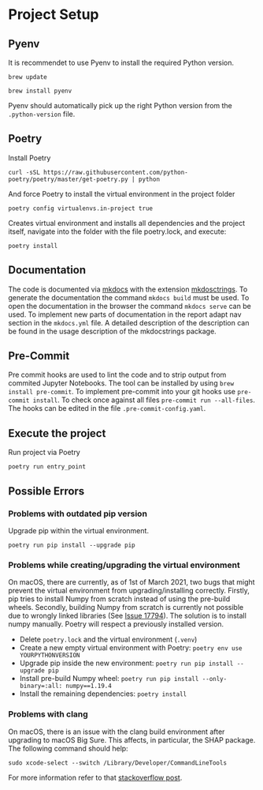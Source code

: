 # Project Setup

## Pyenv

It is recommendet to use Pyenv to install the required Python version.

`brew update`

`brew install pyenv`

Pyenv should automatically pick up the right Python version from the `.python-version` file.

## Poetry

Install Poetry

`curl -sSL https://raw.githubusercontent.com/python-poetry/poetry/master/get-poetry.py | python`

And force Poetry to install the virtual environment in the project folder

`poetry config virtualenvs.in-project true`

Creates virtual environment and installs all dependencies and the project itself,
navigate into the folder with the file poetry.lock, and execute:

`poetry install`

## Documentation

The code is documented via [mkdocs](https://www.mkdocs.org/) with the extension [mkdosctrings](https://mkdocstrings.github.io/). To generate the documentation the command `mkdocs build` must be used. To open the documentation in the browser the command `mkdocs serve` can be used. To implement new parts of documentation in the report adapt nav section in the `mkdocs.yml` file. A detailed description of the description can be found in the usage description of the mkdocstrings package.

## Pre-Commit

Pre commit hooks are used to lint the code and to strip output from commited Jupyter Notebooks. The tool can be installed by using `brew install pre-commit`. To implement pre-commit into your git hooks use `pre-commit install`. To check once against all files `pre-commit run --all-files`. The hooks can be edited in the file `.pre-commit-config.yaml`.

## Execute the project

Run project via Poetry

`poetry run entry_point`

## Possible Errors

### Problems with outdated pip version

Upgrade pip within the virtual environment.

`poetry run pip install --upgrade pip`

### Problems while creating/upgrading the virtual environment

On macOS, there are currently, as of 1st of March 2021, two bugs that might prevent the
virtual environment from upgrading/installing correctly. Firstly, pip tries to install
Numpy from scratch instead of using the pre-build wheels. Secondly, building Numpy
from scratch is currently not possible due to wrongly linked libraries (See
[Issue 17794](https://github.com/numpy/numpy/issues/17784)). The solution is to install
numpy manually. Poetry will respect a previously installed version.

- Delete `poetry.lock` and the virtual environment (`.venv`)
- Create a new empty virtual environment with Poetry: `poetry env use YOURPYTHONVERSION`
- Upgrade pip inside the new environment: `poetry run pip install --upgrade pip`
- Install pre-build Numpy wheel: `poetry run pip install --only-binary=:all: numpy==1.19.4`
- Install the remaining dependencies: `poetry install`

### Problems with clang

On macOS, there is an issue with the clang build environment after upgrading to macOS Big Sure. This
affects, in particular, the SHAP package. The following command should help:

`sudo xcode-select --switch /Library/Developer/CommandLineTools`

For more information refer to that [stackoverflow post](https://stackoverflow.com/questions/63972113/big-sur-clang-invalid-version-error-due-to-macosx-deployment-target).
